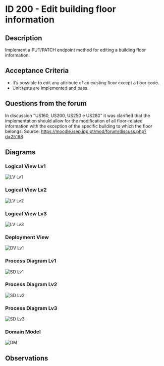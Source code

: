 # ID 200 - Edit building floor information

## Description
Implement a PUT/PATCH endpoint method for editing a building floor information.

## Acceptance Criteria

* It’s possible to edit any attribute of an existing floor except a floor code.
* Unit tests are implemented and pass.

## Questions from the forum

In discussion "US160, US200, US250 e US280" it was clarified that the implementation should allow for the modification of all floor-related information with the exception of the specific building to which the floor belongs.
Source: https://moodle.isep.ipp.pt/mod/forum/discuss.php?d=25168

## Diagrams

### Logical View Lv1
![LV Lv1](../../diagrams/level1/Logical%20View%20Lv1.svg)

### Logical View Lv2
![LV Lv2](../../diagrams/level2/Logical%20View%20Lv2.svg)

### Logical View Lv3
![LV Lv3](../../diagrams/level3/Logical%20View%20Lv3%20(Campus%20Management).svg)

### Deployment View
![DV Lv1](../../diagrams/Deployment%20View.svg)

### Process Diagram Lv1
![SD Lv1](./SD%20Lv1.svg)

### Process Diagram Lv2
![SD Lv2](./SD%20Lv2.svg)

### Process Diagram Lv3
![SD Lv3](./SD%20Lv3.svg)

### Domain Model
![DM](../../diagrams/DM.png)

## Observations